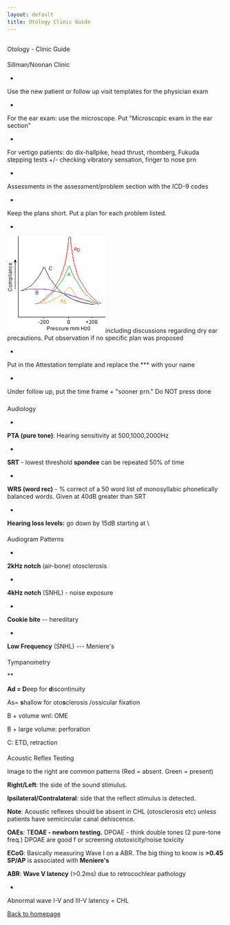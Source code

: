 ```yaml
---
layout: default
title: Otology Clinic Guide
---
```

## 
Otology - Clinic Guide


#### 
Sillman/Noonan Clinic



- 

Use the new patient or follow up visit templates for the physician exam



- 

For the ear exam: use the microscope. Put "Microscopic exam in the ear section"



- 

For vertigo patients: do dix-hallpike, head thrust, rhomberg, Fukuda stepping tests +/- checking vibratory sensation, finger to nose prn





- 

Assessments in the assessment/problem section with the ICD-9 codes



- 

Keep the plans short. Put a plan for each problem listed.



- 

![](../media/image3.png)including discussions regarding dry ear precautions. Put observation if no specific plan was proposed





- 

Put in the Attestation template and replace the \*\*\* with your name



- 

Under follow up, put the time frame + "sooner prn." Do NOT press done




### 
Audiology



- 

**PTA (pure tone)**: Hearing sensitivity at 500,1000,2000Hz



- 

**SRT** - lowest threshold **spondee** can be repeated 50% of time



- 

**WRS (word rec)** - % correct of a 50 word list of monosyllabic phonetically balanced words. Given at 40dB greater than SRT



- 

**Hearing loss levels:** go down by 15dB starting at \
#### 
Audiogram Patterns



- 

**2kHz notch** (air-bone) otosclerosis



- 

**4kHz notch** (SNHL) - noise exposure



- 

**Cookie bite** -- hereditary



- 

**Low Frequency** (SNHL) --- Meniere's




#### 
Tympanometry


**

**Ad = D**eep for **d**iscontinuity



As= **s**hallow for oto**s**clerosis /ossicular fixation



B + volume wnl: OME



B + large volume: perforation



C: ETD, retraction



#### 
Acoustic Reflex Testing



Image to the right are common patterns (Red = absent. Green = present)



**Right/Left**: the side of the sound stimulus.



**Ipsilateral/Contralateral**: side that the reflect stimulus is detected.



**Note**: Acoustic reflexes should be absent in CHL (otosclerosis etc) unless patients have semicircular canal dehiscence.



**OAEs**: T**EOAE - newborn testing.** DPOAE - think double tones (2 pure-tone freq.) DPOAE are good f or screening ototoxicity/noise toxicity



**ECoG**: Basically measuring Wave I on a ABR. The big thing to know is **\>0.45 SP/AP** is associated with **Meniere's**



**ABR**: **Wave V latency** (\>0.2ms) due to retrocochlear pathology



- 

Abnormal wave I-V and III-V latency = CHL





[Back to homepage](../index.html)


